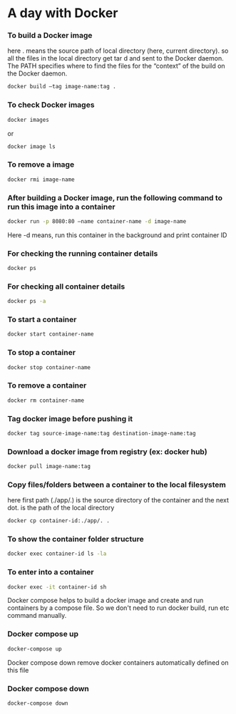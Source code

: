 # A day with Docker

### To build a Docker image

here . means the source path of local directory (here, current directory). so all the files in the local directory get tar d and sent to the Docker daemon. The PATH
specifies where to find the files for the “context” of the build on the Docker daemon.

```bash
docker build —tag image-name:tag .
```

### To check Docker images

```bash
docker images
```

or

```bash
docker image ls
```

### To remove a image

```bash
docker rmi image-name
```

### After building a Docker image, run the following command to run this image into a container

```bash
docker run -p 8080:80 —name container-name -d image-name
```

Here -d means, run this container in the background and print container ID

### For checking the running container details

```bash
docker ps
```

### For checking all container details

```bash
docker ps -a
```

### To start a container

```bash
docker start container-name
```

### To stop a container

```bash
docker stop container-name
```

### To remove a container

```bash
docker rm container-name
```

### Tag docker image before pushing it

```bash
docker tag source-image-name:tag destination-image-name:tag
```

### Download a docker image from registry (ex: docker hub)

```bash
docker pull image-name:tag
```

### Copy files/folders between a container to the local filesystem

here first path (./app/.) is the source directory of the container and the next dot. is the path of the local directory

```bash
docker cp container-id:./app/. .
```

### To show the container folder structure

```bash
docker exec container-id ls -la
```

### To enter into a container

```bash
docker exec -it container-id sh
```

Docker compose helps to build a docker image and create and run containers by a compose file. So we don't need to run docker build, run etc command manually.

### Docker compose up

```bash
docker-compose up
```

Docker compose down remove docker containers automatically defined on this file

### Docker compose down

```bash
docker-compose down
```

